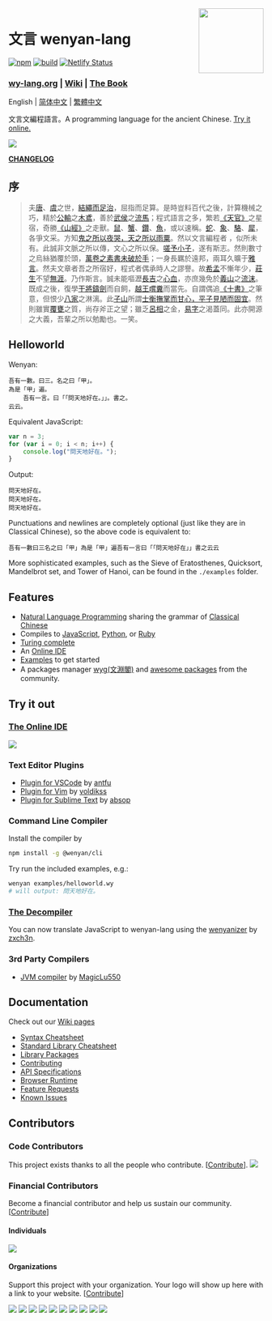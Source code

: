 <img src="screenshots/logo.png" align="right" width="128" height="128"/>

# 文言 wenyan-lang

[![npm](https://img.shields.io/npm/v/@wenyan/core)](https://www.npmjs.com/package/@wenyan/core)
[![build](https://img.shields.io/github/actions/workflow/status/wenyan-lang/wenyan/test.yml?branch=master)](https://github.com/wenyan-lang/wenyan/actions)
[![Netlify Status](https://api.netlify.com/api/v1/badges/c36d4838-1c8f-4cfe-986e-43e0de6f71a3/deploy-status)](https://app.netlify.com/sites/wenyan-lang/deploys)

### [wy-lang.org](https://wy-lang.org) | [Wiki](https://github.com/wenyan-lang/wenyan/wiki) | [The Book](https://github.com/wenyan-lang/book)

English | [简体中文](./README.zh-Hans.md) | [繁體中文](./README.zh-Hant.md)

文言文編程語言。A programming language for the ancient Chinese. [Try it online.](https://ide.wy-lang.org/)

![](screenshots/screenshot01.png)

[**CHANGELOG**](./CHANGELOG.md)

## 序

> 夫[唐](https://en.wikipedia.org/wiki/Emperor_Yao)、[虞](https://en.wikipedia.org/wiki/Emperor_Shun)之世，[結繩而足治](https://ctext.org/book-of-changes/xi-ci-xia/zh)，屈指而足算。是時豈料百代之後，計算機械之巧，精於[公輸](https://en.wikipedia.org/wiki/Lu_Ban)之[木鳶](https://en.wikipedia.org/wiki/Lu_Ban#Inventions)，善於[武侯](https://en.wikipedia.org/wiki/Zhuge_Liang)之[流馬](https://en.wikipedia.org/wiki/Wooden_ox)；程式語言之多，繁若[《天官》](https://ctext.org/shiji/tian-guan-shu/zh)之星宿，奇勝[《山經》](https://en.wikipedia.org/wiki/Classic_of_Mountains_and_Seas)之走獸。[鼠](https://golang.org/)、[蟹](https://www.rust-lang.org/)、[鑽](https://www.ruby-lang.org/en/)、[魚](https://fishshell.com/)，或以速稱。[蛇](https://www.python.org/)、[象](https://www.php.net/)、[駱](https://www.perl.org/)、[犀](http://shop.oreilly.com/product/9780596805531.do)，各爭文采。方知[鬼之所以夜哭，天之所以雨粟](https://ctext.org/huainanzi/ben-jing-xun/zh)。然以文言編程者 ，似所未有。此誠非文脈之所以傳，文心之所以保。[嗟予小子](https://zh.wikisource.org/zh-hant/%E6%A6%AE%E6%9C%A8_(%E9%99%B6%E6%B7%B5%E6%98%8E))，遂有斯志。然則數寸之烏絲猶覆於頭，[萬卷之素書未破於手](https://zh.wikisource.org/zh-hant/%E5%A5%89%E8%B4%88%E9%9F%8B%E5%B7%A6%E4%B8%9E%E4%B8%88%E4%BA%8C%E5%8D%81%E4%BA%8C%E9%9F%BB)；一身長羈於遠邦，兩耳久曠于[雅言](https://zh.wikipedia.org/wiki/%E9%9B%85%E9%9F%B3)。然夫文章者吾之所宿好，程式者偶承時人之謬譽。故[希孟](https://en.wikipedia.org/wiki/Wang_Ximeng)不慚年少，[莊生](https://en.wikipedia.org/wiki/Zhuang_Zhou)不望[無涯](https://ctext.org/zhuangzi/nourishing-the-lord-of-life/zh)。乃作斯言。誠未能嘔瀝[長吉](https://en.wikipedia.org/wiki/Li_He)之[心血](https://zh.wikisource.org/zh-hant/%E6%9D%8E%E8%B3%80%E5%B0%8F%E5%82%B3)，亦庶幾免於[義山](https://en.wikipedia.org/wiki/Li_Shangyin)之[流沫](https://zh.wikisource.org/zh-hant/%E9%9F%93%E7%A2%91)。既成之後，復學[干將鑄劍](https://zh.wikisource.org/wiki/%E9%91%84%E5%8A%8D)而自飼，[越王嚐糞](https://ctext.org/wu-yue-chun-qiu/yue-wang-gou-jian-wu-nian/zh)而當先。自謂偶追[《十書》](https://en.wikipedia.org/wiki/Ten_Computational_Canons)之筆意，但恨少[八家](https://en.wikipedia.org/wiki/Eight_Masters_of_the_Tang_and_Song)之淋漓。此[子山](https://en.wikipedia.org/wiki/Yu_Xin)所謂[士衡撫掌而甘心，平子見陋而固宜](https://zh.wikisource.org/zh-hant/%E5%93%80%E6%B1%9F%E5%8D%97%E8%B3%A6)。然則雖實[覆甕](https://zh.wikisource.org/zh-hant/%E6%99%89%E6%9B%B8/%E5%8D%B7092#%E5%B7%A6%E6%80%9D)之質，尚存斧正之望；雖乏[呂相](https://en.wikipedia.org/wiki/L%C3%BC_Buwei)之金，[易字](https://zh.wikisource.org/zh/%E5%8F%B2%E8%A8%98/%E5%8D%B7085)之渴蓋同。此亦開源之大義，吾輩之所以勉勵也。一笑。

## Helloworld

Wenyan:

```
吾有一數。曰三。名之曰「甲」。
為是「甲」遍。
	吾有一言。曰「「問天地好在。」」。書之。
云云。
```
Equivalent JavaScript:

```JavaScript
var n = 3;
for (var i = 0; i < n; i++) {
	console.log("問天地好在。");
}
```

Output:

```
問天地好在。
問天地好在。
問天地好在。
```

Punctuations and newlines are completely optional (just like they are in Classical Chinese), so the above code is equivalent to:

```
吾有一數曰三名之曰「甲」為是「甲」遍吾有一言曰「「問天地好在」」書之云云
```

More sophisticated examples, such as the Sieve of Eratosthenes, Quicksort, Mandelbrot set, and Tower of Hanoi, can be found in the `./examples` folder.

## Features
- [Natural Language Programming](https://en.wikipedia.org/wiki/Natural-language_programming) sharing the grammar of [Classical Chinese](https://en.wikipedia.org/wiki/Classical_Chinese)
- Compiles to [JavaScript](https://developer.mozilla.org/en-US/docs/Web/JavaScript), [Python](https://python.org), or [Ruby](http://ruby-lang.org)
- [Turing complete](https://github.com/wenyan-lang/wenyan/blob/master/examples/turing.wy)
- An [Online IDE](https://ide.wy-lang.org/)
- [Examples](https://github.com/wenyan-lang/wenyan/tree/master/examples) to get started
- A packages manager [wyg(文淵閣)](https://github.com/wenyan-lang/wyg) and [awesome packages](http://wyg.wy-lang.org/) from the community.


## Try it out

### [The Online IDE](https://ide.wy-lang.org/)

![](screenshots/screenshot02.png)

### Text Editor Plugins

- [Plugin for VSCode](https://github.com/antfu/wenyan-lang-vscode) by [antfu](https://github.com/antfu)
- [Plugin for Vim](https://github.com/voldikss/vim-wenyan) by [voldikss](https://github.com/voldikss)
- [Plugin for Sublime Text](https://github.com/absop/SublimeWenyan) by [absop](https://github.com/absop)

### Command Line Compiler

Install the compiler by

```bash
npm install -g @wenyan/cli
```

Try run the included examples, e.g.:

```bash
wenyan examples/helloworld.wy
# will output: 問天地好在。
```

### [The Decompiler](https://zxch3n.github.io/wenyanizer/)

You can now translate JavaScript to wenyan-lang using the [wenyanizer](https://github.com/zxch3n/wenyanizer) by [zxch3n](https://github.com/zxch3n).

### 3rd Party Compilers

- [JVM compiler](https://github.com/MagicLu550/wenyan-lang_jvm) by [MagicLu550](https://github.com/MagicLu550)


## Documentation

Check out our [Wiki pages](https://github.com/wenyan-lang/wenyan/wiki)

- [Syntax Cheatsheet](https://github.com/wenyan-lang/wenyan/wiki/Syntax-Cheatsheet)
- [Standard Library Cheatsheet](https://github.com/wenyan-lang/wenyan/wiki/Standard-Library-Cheatsheet)
- [Library Packages](https://github.com/wenyan-lang/wenyan/wiki/Available-Packages)
- [Contributing](https://github.com/wenyan-lang/wenyan/wiki/Contributing)
- [API Specifications](https://github.com/wenyan-lang/wenyan/wiki/Compiler-API)
- [Browser Runtime](https://github.com/wenyan-lang/wenyan/wiki/Browser-Runtime)
- [Feature Requests](https://github.com/wenyan-lang/wenyan/wiki/Feature-Requests)
- [Known Issues](https://github.com/wenyan-lang/wenyan/wiki/Known-Issues)

## Contributors

### Code Contributors

This project exists thanks to all the people who contribute. [[Contribute](CONTRIBUTING.md)].
<a href="https://github.com/wenyan-lang/wenyan/graphs/contributors"><img src="https://opencollective.com/wenyan-lang/contributors.svg?width=890&button=false" /></a>

### Financial Contributors

Become a financial contributor and help us sustain our community. [[Contribute](https://opencollective.com/wenyan-lang/contribute)]

#### Individuals

<a href="https://opencollective.com/wenyan-lang"><img src="https://opencollective.com/wenyan-lang/individuals.svg?width=890"></a>

#### Organizations

Support this project with your organization. Your logo will show up here with a link to your website. [[Contribute](https://opencollective.com/wenyan-lang/contribute)]

<a href="https://opencollective.com/wenyan-lang/organization/0/website"><img src="https://opencollective.com/wenyan-lang/organization/0/avatar.svg"></a>
<a href="https://opencollective.com/wenyan-lang/organization/1/website"><img src="https://opencollective.com/wenyan-lang/organization/1/avatar.svg"></a>
<a href="https://opencollective.com/wenyan-lang/organization/2/website"><img src="https://opencollective.com/wenyan-lang/organization/2/avatar.svg"></a>
<a href="https://opencollective.com/wenyan-lang/organization/3/website"><img src="https://opencollective.com/wenyan-lang/organization/3/avatar.svg"></a>
<a href="https://opencollective.com/wenyan-lang/organization/4/website"><img src="https://opencollective.com/wenyan-lang/organization/4/avatar.svg"></a>
<a href="https://opencollective.com/wenyan-lang/organization/5/website"><img src="https://opencollective.com/wenyan-lang/organization/5/avatar.svg"></a>
<a href="https://opencollective.com/wenyan-lang/organization/6/website"><img src="https://opencollective.com/wenyan-lang/organization/6/avatar.svg"></a>
<a href="https://opencollective.com/wenyan-lang/organization/7/website"><img src="https://opencollective.com/wenyan-lang/organization/7/avatar.svg"></a>
<a href="https://opencollective.com/wenyan-lang/organization/8/website"><img src="https://opencollective.com/wenyan-lang/organization/8/avatar.svg"></a>
<a href="https://opencollective.com/wenyan-lang/organization/9/website"><img src="https://opencollective.com/wenyan-lang/organization/9/avatar.svg"></a>
